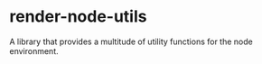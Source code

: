 # render-node-utils

A library that provides a multitude of utility functions for the node environment.
